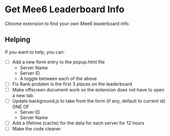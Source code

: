 # Get Mee6 Leaderboard Info

Chrome extension to find your own Mee6 leaderboard info.

## Helping

If you want to help, you can:

- [ ] Add a new form entry to the popup.html file
  - Server Name
  - Server ID
  - A toggle between each of the above
- [ ] Fix Rank problem is the first 3 places on the leaderboard
- [ ] Make offscreen document work so the extension does not have to open a new tab
- [ ] Update background.js to take from the form (if any, default to current id) ONE OF
  - Server ID
  - Server Name
- [ ] Add a lifetime (cache) for the data for each server for 12 hours
- [ ] Make the code cleaner
